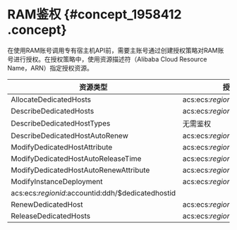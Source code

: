 # RAM鉴权 {#concept_1958412 .concept}

在使用RAM账号调用专有宿主机API前，需要主账号通过创建授权策略对RAM账号进行授权。在授权策略中，使用资源描述符（Alibaba Cloud Resource Name，ARN）指定授权资源。

|资源类型|授权策略中的资源描述方法|
|----|------------|
|AllocateDedicatedHosts|acs:ecs:$regionid:$accountid:ddh/\*|
|DescribeDedicatedHosts|acs:ecs:$regionid:$accountid:ddh/$dedicatedhostid|
|DescribeDedicatedHostTypes|无需鉴权|
|DescribeDedicatedHostAutoRenew|acs:ecs:$regionid:$accountid:ddh/$dedicatedhostid|
|ModifyDedicatedHostAttribute|acs:ecs:$regionid:$accountid:ddh/$dedicatedhostid|
|ModifyDedicatedHostAutoReleaseTime|acs:ecs:$regionid:$accountid:ddh/$dedicatedhostid|
|ModifyDedicatedHostAutoRenewAttribute|acs:ecs:$regionid:$accountid:ddh/$dedicatedhostid|
|ModifyInstanceDeployment|acs:ecs:$regionid:$accountid:instance/$instanceid|
|acs:ecs:$regionid:$accountid:ddh/$dedicatedhostid|
|RenewDedicatedHost|acs:ecs:$regionid:$accountid:ddh/$dedicatedhostid|
|ReleaseDedicatedHosts|acs:ecs:$regionid:$accountid:ddh/$dedicatedhostid|


